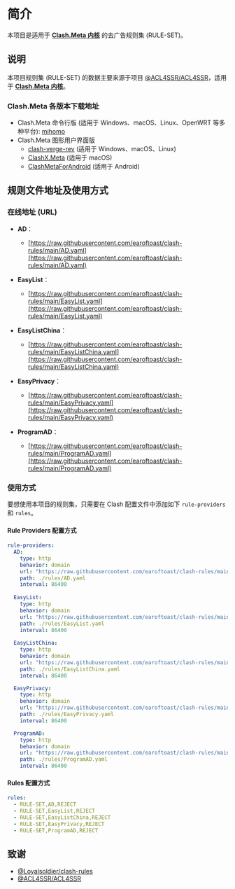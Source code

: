 # 简介

本项目是适用于 [**Clash.Meta 内核**](https://github.com/MetaCubeX/Clash.Meta) 的去广告规则集 (RULE-SET)。

## 说明

本项目规则集 (RULE-SET) 的数据主要来源于项目 [@ACL4SSR/ACL4SSR](https://github.com/ACL4SSR/ACL4SSR/tree/master)，适用于 [**Clash.Meta 内核**](https://github.com/MetaCubeX/Clash.Meta)。

### Clash.Meta 各版本下载地址

- Clash.Meta 命令行版 (适用于 Windows、macOS、Linux、OpenWRT 等多种平台): [mihomo](https://github.com/MetaCubeX/mihomo/releases)
- Clash.Meta 图形用户界面版
  - [clash-verge-rev](https://github.com/clash-verge-rev/clash-verge-rev/releases) (适用于 Windows、macOS、Linux)
  - [ClashX.Meta](https://github.com/MetaCubeX/ClashX.Meta/releases) (适用于 macOS)
  - [ClashMetaForAndroid](https://github.com/MetaCubeX/ClashMetaForAndroid/releases) (适用于 Android)

## 规则文件地址及使用方式

### 在线地址 (URL)

- **AD**：
  - [https://raw.githubusercontent.com/earoftoast/clash-rules/main/AD.yaml](https://raw.githubusercontent.com/earoftoast/clash-rules/main/AD.yaml)

- **EasyList**：
  - [https://raw.githubusercontent.com/earoftoast/clash-rules/main/EasyList.yaml](https://raw.githubusercontent.com/earoftoast/clash-rules/main/EasyList.yaml)

- **EasyListChina**：
  - [https://raw.githubusercontent.com/earoftoast/clash-rules/main/EasyListChina.yaml](https://raw.githubusercontent.com/earoftoast/clash-rules/main/EasyListChina.yaml)

- **EasyPrivacy**：
  - [https://raw.githubusercontent.com/earoftoast/clash-rules/main/EasyPrivacy.yaml](https://raw.githubusercontent.com/earoftoast/clash-rules/main/EasyPrivacy.yaml)

- **ProgramAD**：
  - [https://raw.githubusercontent.com/earoftoast/clash-rules/main/ProgramAD.yaml](https://raw.githubusercontent.com/earoftoast/clash-rules/main/ProgramAD.yaml)

### 使用方式

要想使用本项目的规则集，只需要在 Clash 配置文件中添加如下 `rule-providers` 和 `rules`。

#### Rule Providers 配置方式

```yaml
rule-providers:
  AD:
    type: http
    behavior: domain
    url: "https://raw.githubusercontent.com/earoftoast/clash-rules/main/AD.yaml"
    path: ./rules/AD.yaml
    interval: 86400
    
  EasyList:
    type: http
    behavior: domain
    url: "https://raw.githubusercontent.com/earoftoast/clash-rules/main/EasyList.yaml"
    path: ./rules/EasyList.yaml
    interval: 86400
    
  EasyListChina:
    type: http
    behavior: domain
    url: "https://raw.githubusercontent.com/earoftoast/clash-rules/main/EasyListChina.yaml"
    path: ./rules/EasyListChina.yaml
    interval: 86400

  EasyPrivacy:
    type: http
    behavior: domain
    url: "https://raw.githubusercontent.com/earoftoast/clash-rules/main/EasyPrivacy.yaml"
    path: ./rules/EasyPrivacy.yaml
    interval: 86400

  ProgramAD:
    type: http
    behavior: domain
    url: "https://raw.githubusercontent.com/earoftoast/clash-rules/main/ProgramAD.yaml"
    path: ./rules/ProgramAD.yaml
    interval: 86400
```

#### Rules 配置方式

```yaml
rules:
  - RULE-SET,AD,REJECT
  - RULE-SET,EasyList,REJECT
  - RULE-SET,EasyListChina,REJECT
  - RULE-SET,EasyPrivacy,REJECT
  - RULE-SET,ProgramAD,REJECT
```

## 致谢

- [@Loyalsoldier/clash-rules](https://github.com/Loyalsoldier/clash-rules)
- [@ACL4SSR/ACL4SSR](https://github.com/ACL4SSR/ACL4SSR/tree/master)
